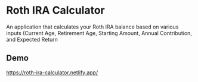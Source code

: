 # Roth IRA Calculator

An application that calculates your Roth IRA balance based on various inputs (Current Age, Retirement Age, Starting Amount, Annual Contribution, and Expected Return

## Demo
https://roth-ira-calculator.netlify.app/
